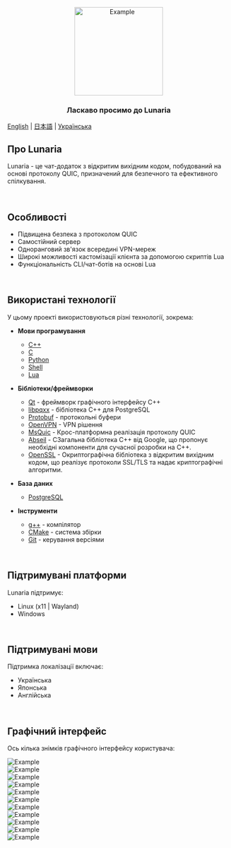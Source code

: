 <p align="center">
  <img src="./github-pages/images/tenor-nibutani.gif" alt="Example" width="200" height="200">
</p>

<h3 align="center">Ласкаво просимо до Lunaria</h3>

[English](README.md) | [日本語](README_ja.md) | [Українська](README_ua.md)

## Про Lunaria

Lunaria - це чат-додаток з відкритим вихідним кодом, побудований на основі протоколу QUIC, призначений для безпечного та ефективного спілкування.

<br/>

## Особливості
- Підвищена безпека з протоколом QUIC
- Самостійний сервер
- Одноранговий зв'язок всередині VPN-мереж
- Широкі можливості кастомізації клієнта за допомогою скриптів Lua
- Функціональність CLI/чат-ботів на основі Lua

<br/>

## Використані технології
У цьому проекті використовуються різні технології, зокрема:

- **Мови програмування**
  - [C++](https://en.cppreference.com/w/cpp)
  - [C](https://en.cppreference.com/w/c)
  - [Python](https://www.python.org/)
  - [Shell](https://www.gnu.org/software/bash/)
  - [Lua](https://www.lua.org/)

- **Бібліотеки/фреймворки**
  - [Qt](https://www.qt.io/) - фреймворк графічного інтерфейсу C++
  - [libpqxx](https://libpqxx.readthedocs.io/) - бібліотека C++ для PostgreSQL
  - [Protobuf](https://developers.google.com/protocol-buffers) - протокольні буфери
  - [OpenVPN](https://openvpn.net/) -  VPN рішення
  - [MsQuic](https://github.com/microsoft/msquic) - Крос-платформна реалізація протоколу QUIC
  - [Abseil](https://abseil.io/docs/cpp/quickstart-cmake.html) - CЗагальна бібліотека C++ від Google, що пропонує необхідні компоненти для сучасної розробки на C++.
  - [OpenSSL](https://www.openssl.org/) - Oкриптографічна бібліотека з відкритим вихідним кодом, що реалізує протоколи SSL/TLS та надає криптографічні алгоритми.

- **База даних**
  - [PostgreSQL](https://www.postgresql.org/)

- **Інструменти**
  - [g++](https://gcc.gnu.org/) - компілятор
  - [CMake](https://cmake.org/) - система збірки
  - [Git](https://git-scm.com/) - керування версіями

<br/>

## Підтримувані платформи
Lunaria підтримує:
- Linux (x11 | Wayland)
- Windows

<br/>

## Підтримувані мови
Підтримка локалізації включає:
- Українська
- Японська
- Англійська

<br/>

## Графічний інтерфейс

Ось кілька знімків графічного інтерфейсу користувача:

<img src="./GUI/Server.png" alt="Example">
<br/>
<img src="./GUI/Frame 1.png" alt="Example">
<br/>
<img src="./GUI/Frame 65.png" alt="Example">
<br/>
<img src="./GUI/Frame 54.png" alt="Example">
<br/>
<img src="./GUI/Frame 55.png" alt="Example">
<br/>
<img src="./GUI/Frame 57.png" alt="Example">
<br/>
<img src="./GUI/Frame 59.png" alt="Example">
<br/>
<img src="./GUI/Frame 60.png" alt="Example">
<br/>
<img src="./GUI/Frame 62.png" alt="Example">
<br/>
<img src="./GUI/Frame 63.png" alt="Example">
<br/>
<img src="./GUI/Frame 64.png" alt="Example">
<br/>